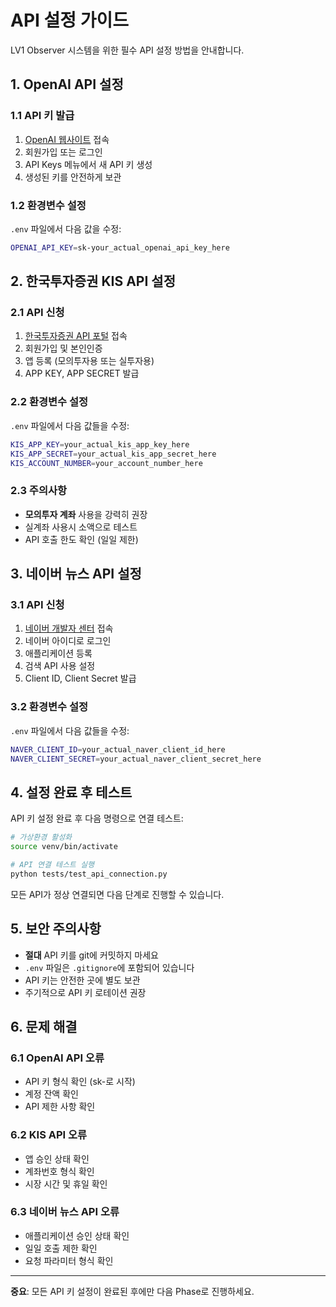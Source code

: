 # API 설정 가이드

LV1 Observer 시스템을 위한 필수 API 설정 방법을 안내합니다.

## 1. OpenAI API 설정

### 1.1 API 키 발급
1. [OpenAI 웹사이트](https://platform.openai.com/) 접속
2. 회원가입 또는 로그인
3. API Keys 메뉴에서 새 API 키 생성
4. 생성된 키를 안전하게 보관

### 1.2 환경변수 설정
`.env` 파일에서 다음 값을 수정:
```bash
OPENAI_API_KEY=sk-your_actual_openai_api_key_here
```

## 2. 한국투자증권 KIS API 설정

### 2.1 API 신청
1. [한국투자증권 API 포털](https://apiportal.koreainvestment.com/) 접속
2. 회원가입 및 본인인증
3. 앱 등록 (모의투자용 또는 실투자용)
4. APP KEY, APP SECRET 발급

### 2.2 환경변수 설정
`.env` 파일에서 다음 값들을 수정:
```bash
KIS_APP_KEY=your_actual_kis_app_key_here
KIS_APP_SECRET=your_actual_kis_app_secret_here
KIS_ACCOUNT_NUMBER=your_account_number_here
```

### 2.3 주의사항
- **모의투자 계좌** 사용을 강력히 권장
- 실계좌 사용시 소액으로 테스트
- API 호출 한도 확인 (일일 제한)

## 3. 네이버 뉴스 API 설정

### 3.1 API 신청
1. [네이버 개발자 센터](https://developers.naver.com/apps/) 접속
2. 네이버 아이디로 로그인
3. 애플리케이션 등록
4. 검색 API 사용 설정
5. Client ID, Client Secret 발급

### 3.2 환경변수 설정
`.env` 파일에서 다음 값들을 수정:
```bash
NAVER_CLIENT_ID=your_actual_naver_client_id_here
NAVER_CLIENT_SECRET=your_actual_naver_client_secret_here
```

## 4. 설정 완료 후 테스트

API 키 설정 완료 후 다음 명령으로 연결 테스트:

```bash
# 가상환경 활성화
source venv/bin/activate

# API 연결 테스트 실행
python tests/test_api_connection.py
```

모든 API가 정상 연결되면 다음 단계로 진행할 수 있습니다.

## 5. 보안 주의사항

- **절대** API 키를 git에 커밋하지 마세요
- `.env` 파일은 `.gitignore`에 포함되어 있습니다
- API 키는 안전한 곳에 별도 보관
- 주기적으로 API 키 로테이션 권장

## 6. 문제 해결

### 6.1 OpenAI API 오류
- API 키 형식 확인 (sk-로 시작)
- 계정 잔액 확인
- API 제한 사항 확인

### 6.2 KIS API 오류
- 앱 승인 상태 확인
- 계좌번호 형식 확인
- 시장 시간 및 휴일 확인

### 6.3 네이버 뉴스 API 오류
- 애플리케이션 승인 상태 확인
- 일일 호출 제한 확인
- 요청 파라미터 형식 확인

---

**중요**: 모든 API 키 설정이 완료된 후에만 다음 Phase로 진행하세요.